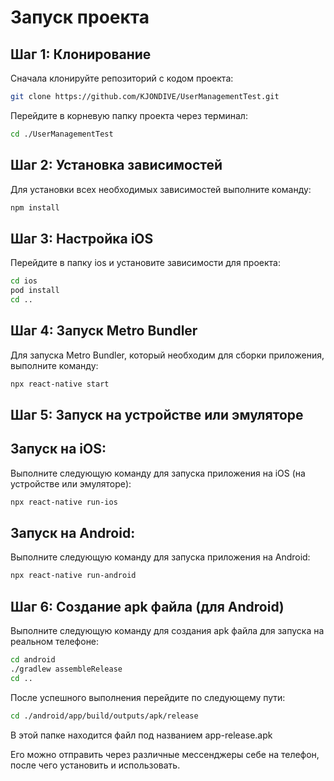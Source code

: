 # Запуск проекта

## Шаг 1: Клонирование

Сначала клонируйте репозиторий с кодом проекта:

```bash
git clone https://github.com/KJONDIVE/UserManagementTest.git
```

Перейдите в корневую папку проекта через терминал:

```bash
cd ./UserManagementTest
```

## Шаг 2: Установка зависимостей

Для установки всех необходимых зависимостей выполните команду:

```bash
npm install
```

## Шаг 3: Настройка iOS

Перейдите в папку ios и установите зависимости для проекта:

```bash
cd ios
pod install
cd ..
```

## Шаг 4: Запуск Metro Bundler

Для запуска Metro Bundler, который необходим для сборки приложения, выполните команду:

```bash
npx react-native start
```

## Шаг 5: Запуск на устройстве или эмуляторе
## Запуск на iOS:

Выполните следующую команду для запуска приложения на iOS (на устройстве или эмуляторе):

```bash
npx react-native run-ios
```

## Запуск на Android:

Выполните следующую команду для запуска приложения на Android:

```bash
npx react-native run-android
```

## Шаг 6: Создание apk файла (для Android)

Выполните следующую команду для создания apk файла для запуска на реальном телефоне:

```bash
cd android
./gradlew assembleRelease
cd ..
```
После успешного выполнения перейдите по следующему пути:

```bash
cd ./android/app/build/outputs/apk/release
```
В этой папке находится файл под названием app-release.apk

Его можно отправить через различные мессенджеры себе на телефон, после чего установить и использовать.
